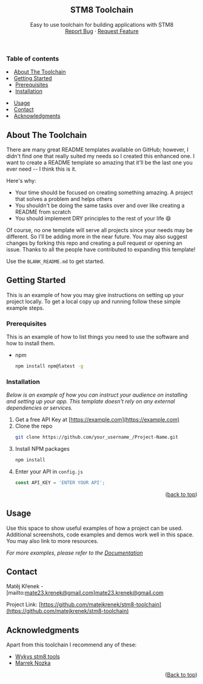 <!-- Improved compatibility of back to top link: See: https://github.com/othneildrew/Best-README-Template/pull/73 -->
<a name="readme-top"></a>
<!--
*** Thanks for checking out the Best-README-Template. If you have a suggestion
*** that would make this better, please fork the repo and create a pull request
*** or simply open an issue with the tag "enhancement".
*** Don't forget to give the project a star!
*** Thanks again! Now go create something AMAZING! :D
-->

<div align="center">
  <h2 align="center">STM8 Toolchain</h2>

  <p align="center">
    Easy to use toolchain for building applications with STM8
    <br />
    <a href="https://github.com/matejkrenek/stm8-toolchain/issues">Report Bug</a>
    ·
    <a href="https://github.com/matejkreenk/stm8-toolchain/issues">Request Feature</a>
  </p>
</div>

<br/>

<!-- TABLE OF CONTENTS -->
### Table of contents
  <li>
    <a href="#about-the-toolchain">About The Toolchain</a>
  </li>
  <li>
    <a href="#getting-started">Getting Started</a>
    <ul>
      <li><a href="#prerequisites">Prerequisites</a></li>
      <li><a href="#installation">Installation</a></li>
    </ul>
  </li>
  <li><a href="#usage">Usage</a></li>
  <li><a href="#contact">Contact</a></li>
  <li><a href="#acknowledgments">Acknowledgments</a></li>



<!-- ABOUT THE TOOLCHAIN -->
## About The Toolchain

There are many great README templates available on GitHub; however, I didn't find one that really suited my needs so I created this enhanced one. I want to create a README template so amazing that it'll be the last one you ever need -- I think this is it.

Here's why:
* Your time should be focused on creating something amazing. A project that solves a problem and helps others
* You shouldn't be doing the same tasks over and over like creating a README from scratch
* You should implement DRY principles to the rest of your life :smile:

Of course, no one template will serve all projects since your needs may be different. So I'll be adding more in the near future. You may also suggest changes by forking this repo and creating a pull request or opening an issue. Thanks to all the people have contributed to expanding this template!

Use the `BLANK_README.md` to get started.

<!-- GETTING STARTED -->
## Getting Started

This is an example of how you may give instructions on setting up your project locally.
To get a local copy up and running follow these simple example steps.

### Prerequisites

This is an example of how to list things you need to use the software and how to install them.
* npm
  ```sh
  npm install npm@latest -g
  ```

### Installation

_Below is an example of how you can instruct your audience on installing and setting up your app. This template doesn't rely on any external dependencies or services._

1. Get a free API Key at [https://example.com](https://example.com)
2. Clone the repo
   ```sh
   git clone https://github.com/your_username_/Project-Name.git
   ```
3. Install NPM packages
   ```sh
   npm install
   ```
4. Enter your API in `config.js`
   ```js
   const API_KEY = 'ENTER YOUR API';
   ```

<p align="right">(<a href="#readme-top">back to top</a>)</p>



<!-- USAGE EXAMPLES -->
## Usage

Use this space to show useful examples of how a project can be used. Additional screenshots, code examples and demos work well in this space. You may also link to more resources.

_For more examples, please refer to the [Documentation](https://example.com)_

<!-- CONTACT -->
## Contact

Matěj Křenek - [mailto:mate23.krenek@gmail.com]mate23.krenek@gmail.com

Project Link: [https://github.com/matejkrenek/stm8-toolchain](https://github.com/matejkrenek/stm8-toolchain)


<!-- ACKNOWLEDGMENTS -->
## Acknowledgments

Apart from this toolchain I recommend any of these:
* [Wykys stm8 tools](https://gitlab.com/wykys/stm8-tools)
* [Marrek Nozka](https://github.com/spseol/STM8-deroboard-start)

<p align="right">(<a href="#readme-top">Back to top</a>)</p>
